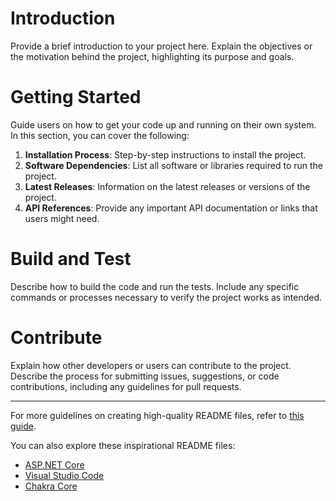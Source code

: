 # Introduction

Provide a brief introduction to your project here. Explain the objectives or the motivation behind the project, highlighting its purpose and goals.

# Getting Started

Guide users on how to get your code up and running on their own system. In this section, you can cover the following:

1. **Installation Process**: Step-by-step instructions to install the project.
2. **Software Dependencies**: List all software or libraries required to run the project.
3. **Latest Releases**: Information on the latest releases or versions of the project.
4. **API References**: Provide any important API documentation or links that users might need.

# Build and Test

Describe how to build the code and run the tests. Include any specific commands or processes necessary to verify the project works as intended.

# Contribute

Explain how other developers or users can contribute to the project. Describe the process for submitting issues, suggestions, or code contributions, including any guidelines for pull requests.

---

For more guidelines on creating high-quality README files, refer to [this guide](https://docs.microsoft.com/en-us/azure/devops/repos/git/create-a-readme?view=azure-devops). 

You can also explore these inspirational README files:

- [ASP.NET Core](https://github.com/aspnet/Home)
- [Visual Studio Code](https://github.com/Microsoft/vscode)
- [Chakra Core](https://github.com/Microsoft/ChakraCore)
